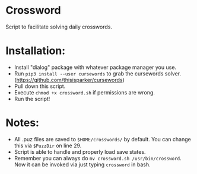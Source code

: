 # Crossword
Script to facilitate solving daily crosswords.

# Installation:
  * Install "dialog" package with whatever package manager you use. 
  * Run `pip3 install --user cursewords` to grab the cursewords solver. (https://github.com/thisisparker/cursewords)
  * Pull down this script.
  * Execute `chmod +x crossword.sh` if permissions are wrong. 
  * Run the script!

# Notes:
  * All .puz files are saved to `$HOME/crosswords/` by default. You can change this via `$PuzzDir` on line 29.
  * Script is able to handle and properly load save states.
  * Remember you can always do `mv crossword.sh /usr/bin/crossword`. Now it can be invoked via just typing `crossword` in bash.
